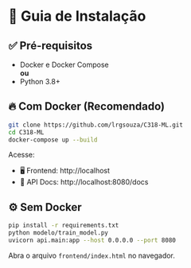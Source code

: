 # 🚀 Guia de Instalação

## ✅ Pré-requisitos

- Docker e Docker Compose  
**ou**  
- Python 3.8+

## 🔥 Com Docker (Recomendado)

```bash
git clone https://github.com/lrgsouza/C318-ML.git
cd C318-ML
docker-compose up --build
```

Acesse:  
- 🖥 Frontend: http://localhost  
- 🔗 API Docs: http://localhost:8080/docs  

## ⚙️ Sem Docker

```bash
pip install -r requirements.txt
python modelo/train_model.py
uvicorn api.main:app --host 0.0.0.0 --port 8080
```

Abra o arquivo `frontend/index.html` no navegador.